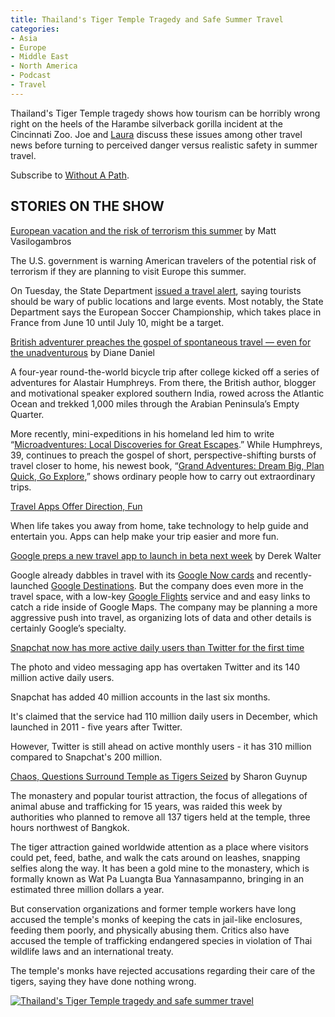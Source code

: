 ```yaml
---
title: Thailand's Tiger Temple Tragedy and Safe Summer Travel
categories:
- Asia
- Europe
- Middle East
- North America
- Podcast
- Travel
---
```


Thailand's Tiger Temple tragedy shows how tourism can be horribly wrong right on the heels of the Harambe silverback gorilla incident at the Cincinnati Zoo. Joe and [Laura](http://farflungtravels.com) discuss these issues among other travel news before turning to perceived danger versus realistic safety in summer travel.

Subscribe to [Without A Path](https://itunes.apple.com/us/podcast/without-a-path/id1037475413?l=es&mt=2).<!-- more -->

## STORIES ON THE SHOW

[European vacation and the risk of terrorism this summer](http://www.theatlantic.com/news/archive/2016/05/european-travel-risk/484988/) by Matt Vasilogambros

The U.S. government is warning American travelers of the potential risk of terrorism if they are planning to visit Europe this summer.

On Tuesday, the State Department [issued a travel alert](https://travel.state.gov/content/passports/en/alertswarnings/europe-travel-alert.html), saying tourists should be wary of public locations and large events. Most notably, the State Department says the European Soccer Championship, which takes place in France from June 10 until July 10, might be a target.

[British adventurer preaches the gospel of spontaneous travel — even for the unadventurous](https://www.washingtonpost.com/lifestyle/travel/british-adventurer-preaches-the-gospel-of-spontaneous-travel--even-for-the-unadventurous/2016/06/02/2a15131e-22c6-11e6-9e7f-57890b612299_story.html) by Diane Daniel

A four-year round-the-world bicycle trip after college kicked off a series of adventures for Alastair Humphreys. From there, the British author, blogger and motivational speaker explored southern India, rowed across the Atlantic Ocean and trekked 1,000 miles through the Arabian Peninsula’s Empty Quarter.

More recently, mini-expeditions in his homeland led him to write “[Microadventures: Local Discoveries for Great Escapes](http://www.amazon.com/gp/product/0007548036?ie=UTF8&camp=1789&creativeASIN=0007548036&linkCode=xm2&tag=slatmaga-20).” While Humphreys, 39, continues to preach the gospel of short, perspective-shifting bursts of travel closer to home, his newest book, “[Grand Adventures: Dream Big, Plan Quick, Go Explore](http://www.amazon.com/gp/product/0008129347?ie=UTF8&camp=1789&creativeASIN=0008129347&linkCode=xm2&tag=slatmaga-20),” shows ordinary people how to carry out extraordinary trips.

[Travel Apps Offer Direction, Fun](http://learningenglish.voanews.com/a/travel-apps/3356673.html)

When life takes you away from home, take technology to help guide and entertain you. Apps can help make your trip easier and more fun.

[Google preps a new travel app to launch in beta next week](http://www.greenbot.com/article/3060244/android/google-preps-a-new-travel-app-to-launch-in-beta-next-week.html) by Derek Walter

Google already dabbles in travel with its [Google Now cards](http://www.greenbot.com/article/2151890/how-to-make-google-now-your-best-travel-buddy.html) and recently-launched [Google Destinations](https://googleblog.blogspot.com/2016/03/new-ways-to-plan-your-vacation-while-on.html). But the company does even more in the travel space, with a low-key [Google Flights](http://flights.google.com/) service and and easy links to catch a ride inside of Google Maps. The company may be planning a more aggressive push into travel, as organizing lots of data and other details is certainly Google’s specialty.

[Snapchat now has more active daily users than Twitter for the first time](http://www.bbc.co.uk/newsbeat/article/36443388/snapchat-now-has-more-active-daily-users-than-twitter-for-the-first-time)

The photo and video messaging app has overtaken Twitter and its 140 million active daily users.

Snapchat has added 40 million accounts in the last six months.

It's claimed that the service had 110 million daily users in December, which launched in 2011 - five years after Twitter.

However, Twitter is still ahead on active monthly users - it has 310 million compared to Snapchat's 200 million.

[Chaos, Questions Surround Temple as Tigers Seized](http://news.nationalgeographic.com/2016/06/tiger-temple-thailand-wildlife-trafficking-buddhism/) by Sharon Guynup

The monastery and popular tourist attraction, the focus of allegations of animal abuse and trafficking for 15 years, was raided this week by authorities who planned to remove all 137 tigers held at the temple, three hours northwest of Bangkok.

The tiger attraction gained worldwide attention as a place where visitors could pet, feed, bathe, and walk the cats around on leashes, snapping selfies along the way. It has been a gold mine to the monastery, which is formally known as Wat Pa Luangta Bua Yannasampanno, bringing in an estimated three million dollars a year.

But conservation organizations and former temple workers have long accused the temple's monks of keeping the cats in jail-like enclosures, feeding them poorly, and physically abusing them. Critics also have accused the temple of trafficking endangered species in violation of Thai wildlife laws and an international treaty.

The temple's monks have rejected accusations regarding their care of the tigers, saying they have done nothing wrong.

[![Thailand's Tiger Temple tragedy and safe summer travel](https://withoutapath.com/wp-content/uploads/2016/06/Thailands-Tiger-Temple-tragedy-and-safe-summer-travel.png)](https://withoutapath.com/wp-content/uploads/2016/06/Thailands-Tiger-Temple-tragedy-and-safe-summer-travel.png)
